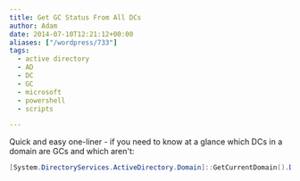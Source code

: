 ```yaml
---
title: Get GC Status From All DCs
author: Adam
date: 2014-07-10T12:21:12+00:00
aliases: ["/wordpress/733"]
tags:
  - active directory
  - AD
  - DC
  - GC
  - microsoft
  - powershell
  - scripts

---
```

Quick and easy one-liner - if you need to know at a glance which DCs in a domain are GCs and which aren't:

```powershell
[System.DirectoryServices.ActiveDirectory.Domain]::GetCurrentDomain().DomainControllers | %{"$($_.Name) : $($_.isglobalcatalog())"}
```
